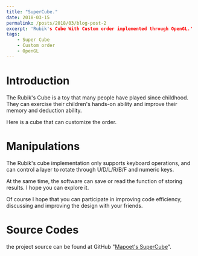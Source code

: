 ```yaml
---
title: "SuperCube."
date: 2018-03-15
permalink: /posts/2018/03/blog-post-2
excerpt: 'Rubik's Cube With Custom order implemented through OpenGL.'
tags:
    - Super Cube
    - Custom order
    - OpenGL
---
```


Introduction
====

The Rubik's Cube is a toy that many people have played since childhood. They can exercise their children's hands-on ability and improve their memory and deduction ability.

Here is a cube that can customize the order.

Manipulations
====

The Rubik's cube implementation only supports keyboard operations, and can control a layer to rotate through U/D/L/R/B/F and numeric keys.

At the same time, the software can save or read the function of storing results. I hope you can explore it.

Of course I hope that you can participate in improving code efficiency, discussing and improving the design with your friends.

Source Codes
===
the project source can be found at GitHub "[Mapoet's SuperCube](https://github.com/Mapoet/SuperCube.git)".
